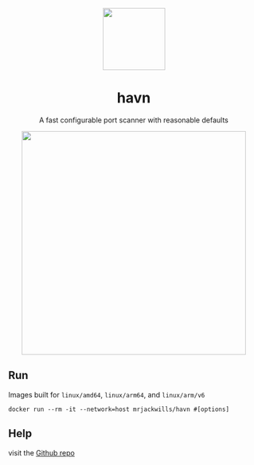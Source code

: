 
<p align="center">
	<img src='https://raw.githubusercontent.com/mrjackwills/havn/main/.github/logo.svg' width='125px'/>
	<h1 align="center">havn</h1>
	<div align="center">
		A fast configurable port scanner with reasonable defaults
	</div>
</p>

<p align="center">
	<a href="https://raw.githubusercontent.com/mrjackwills/havn/main/.github/screen.webp" target='_blank' rel='noopener noreferrer'>
		<img src='https://raw.githubusercontent.com/mrjackwills/havn/main/.github/screen.webp' width='450px'/>
	</a>
</p>

## Run

Images built for `linux/amd64`, `linux/arm64`, and `linux/arm/v6`

`docker run --rm -it --network=host mrjackwills/havn #[options]`

## Help

visit the <a href="https://github.com/mrjackwills/havn" target='_blank' rel='noopener noreferrer'>Github repo</a>